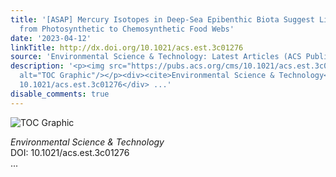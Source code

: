 ```yaml
---
title: '[ASAP] Mercury Isotopes in Deep-Sea Epibenthic Biota Suggest Limited Hg Transfer
  from Photosynthetic to Chemosynthetic Food Webs'
date: '2023-04-12'
linkTitle: http://dx.doi.org/10.1021/acs.est.3c01276
source: 'Environmental Science & Technology: Latest Articles (ACS Publications)'
description: '<p><img src="https://pubs.acs.org/cms/10.1021/acs.est.3c01276/asset/images/medium/es3c01276_0007.gif"
  alt="TOC Graphic"/></p><div><cite>Environmental Science & Technology</cite></div><div>DOI:
  10.1021/acs.est.3c01276</div> ...'
disable_comments: true
---
```

<p><img src="https://pubs.acs.org/cms/10.1021/acs.est.3c01276/asset/images/medium/es3c01276_0007.gif" alt="TOC Graphic"/></p><div><cite>Environmental Science & Technology</cite></div><div>DOI: 10.1021/acs.est.3c01276</div> ...